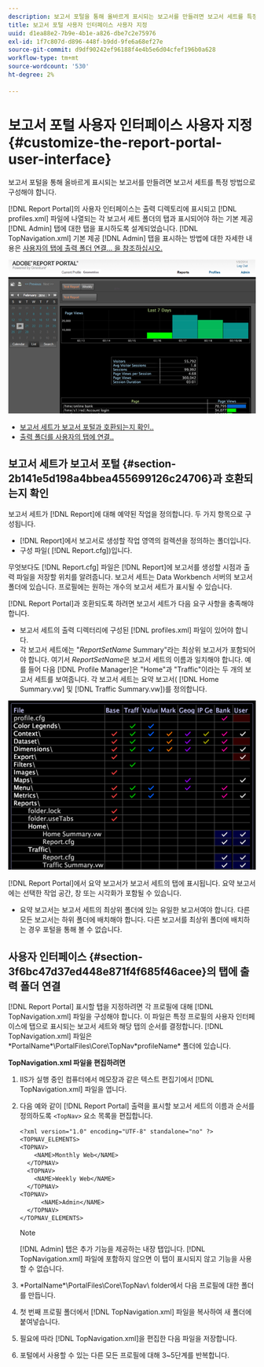 ```yaml
---
description: 보고서 포털을 통해 올바르게 표시되는 보고서를 만들려면 보고서 세트를 특정 방법으로 구성해야 합니다.
title: 보고서 포털 사용자 인터페이스 사용자 지정
uuid: d1ea88e2-7b9e-4b1e-a826-dbe7c2e75976
exl-id: 1f7c807d-d896-448f-b9dd-9fe6a68ef27e
source-git-commit: d9df90242ef96188f4e4b5e6d04cfef196b0a628
workflow-type: tm+mt
source-wordcount: '530'
ht-degree: 2%

---
```


# 보고서 포털 사용자 인터페이스 사용자 지정{#customize-the-report-portal-user-interface}

보고서 포털을 통해 올바르게 표시되는 보고서를 만들려면 보고서 세트를 특정 방법으로 구성해야 합니다.

[!DNL Report Portal]의 사용자 인터페이스는 출력 디렉토리에 표시되고 [!DNL profiles.xml] 파일에 나열되는 각 보고서 세트 폴더의 탭과 표시되어야 하는 기본 제공 [!DNL Admin] 탭에 대한 탭을 표시하도록 설계되었습니다. [!DNL TopNavigation.xml] 기본 제공 [!DNL Admin] 탭을 표시하는 방법에 대한 자세한 내용은 [사용자의 탭에 출력 폴더 연결... 을 참조하십시오.](../../../home/c-rpt-oview/c-install-rpt-port/c-rpt-port-user-inter.md#section-3f6bc47d37ed448e871f4f685f46acee)

![](assets/report_portal_home.png)

* [보고서 세트가 보고서 포털과 호환되는지 확인..](../../../home/c-rpt-oview/c-install-rpt-port/c-rpt-port-user-inter.md#section-2b141e5d198a4bbea455699126c24706)
* [출력 폴더를 사용자의 탭에 연결..](../../../home/c-rpt-oview/c-install-rpt-port/c-rpt-port-user-inter.md#section-3f6bc47d37ed448e871f4f685f46acee)

## 보고서 세트가 보고서 포털 {#section-2b141e5d198a4bbea455699126c24706}과 호환되는지 확인

보고서 세트가 [!DNL Report]에 대해 예약된 작업을 정의합니다. 두 가지 항목으로 구성됩니다.

* [!DNL Report]에서 보고서로 생성할 작업 영역의 컬렉션을 정의하는 폴더입니다.
* 구성 파일( [!DNL Report.cfg])입니다.

무엇보다도 [!DNL Report.cfg] 파일은 [!DNL Report]에 보고서를 생성할 시점과 출력 파일을 저장할 위치를 알려줍니다. 보고서 세트는 Data Workbench 서버의 보고서 폴더에 있습니다. 프로필에는 원하는 개수의 보고서 세트가 표시될 수 있습니다.

[!DNL Report Portal]과 호환되도록 하려면 보고서 세트가 다음 요구 사항을 충족해야 합니다.

* 보고서 세트의 출력 디렉터리에 구성된 [!DNL profiles.xml] 파일이 있어야 합니다.
* 각 보고서 세트에는 &quot;*ReportSetName* Summary&quot;라는 최상위 보고서가 포함되어야 합니다. 여기서 *ReportSetName*&#x200B;은 보고서 세트의 이름과 일치해야 합니다. 예를 들어 다음 [!DNL Profile Manager]은 &quot;Home&quot;과 &quot;Traffic&quot;이라는 두 개의 보고서 세트를 보여줍니다. 각 보고서 세트는 요약 보고서( [!DNL Home Summary.vw] 및 [!DNL Traffic Summary.vw])를 정의합니다.

![](assets/rptPort_scrn_RptSets.png)

[!DNL Report Portal]에서 요약 보고서가 보고서 세트의 탭에 표시됩니다. 요약 보고서에는 선택한 작업 공간, 창 또는 시각화가 포함될 수 있습니다.

* 요약 보고서는 보고서 세트의 최상위 폴더에 있는 유일한 보고서여야 합니다. 다른 모든 보고서는 하위 폴더에 배치해야 합니다. 다른 보고서를 최상위 폴더에 배치하는 경우 포털을 통해 볼 수 없습니다.

## 사용자 인터페이스 {#section-3f6bc47d37ed448e871f4f685f46acee}의 탭에 출력 폴더 연결

[!DNL Report Portal] 표시할 탭을 지정하려면 각 프로필에 대해 [!DNL TopNavigation.xml] 파일을 구성해야 합니다. 이 파일은 특정 프로필의 사용자 인터페이스에 탭으로 표시되는 보고서 세트와 해당 탭의 순서를 결정합니다. [!DNL TopNavigation.xml] 파일은 \*PortalName*\PortalFiles\Core\TopNav\*profileName* 폴더에 있습니다.

**TopNavigation.xml 파일을 편집하려면**

1. IIS가 실행 중인 컴퓨터에서 메모장과 같은 텍스트 편집기에서 [!DNL TopNavigation.xml] 파일을 엽니다.
1. 다음 예와 같이 [!DNL Report Portal] 출력을 표시할 보고서 세트의 이름과 순서를 정의하도록 `<TopNav>` 요소 목록을 편집합니다.

   ```
   <?xml version="1.0" encoding="UTF-8" standalone="no" ?>
   <TOPNAV_ELEMENTS>
   <TOPNAV>
       <NAME>Monthly Web</NAME>
     </TOPNAV>
     <TOPNAV>
       <NAME>Weekly Web</NAME>
     </TOPNAV>
   <TOPNAV> 
         <NAME>Admin</NAME> 
     </TOPNAV>
   </TOPNAV_ELEMENTS>
   ```

   >[!NOTE]
   >
   >[!DNL Admin] 탭은 추가 기능을 제공하는 내장 탭입니다. [!DNL TopNavigation.xml] 파일에 포함하지 않으면 이 탭이 표시되지 않고 기능을 사용할 수 없습니다.

1. \*PortalName*\PortalFiles\Core\TopNav\ folder에서 다음 프로필에 대한 폴더를 만듭니다.
1. 첫 번째 프로필 폴더에서 [!DNL TopNavigation.xml] 파일을 복사하여 새 폴더에 붙여넣습니다.
1. 필요에 따라 [!DNL TopNavigation.xml]을 편집한 다음 파일을 저장합니다.
1. 포털에서 사용할 수 있는 다른 모든 프로필에 대해 3~5단계를 반복합니다.
